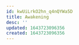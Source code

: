 ```yaml
---
id: kwUiLrkO2hn_q4nQYWa5D
title: Awakening
desc: ''
updated: 1643723096356
created: 1643723096356
---
```


